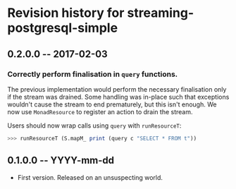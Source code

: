 # Revision history for streaming-postgresql-simple

## 0.2.0.0  -- 2017-02-03

### Correctly perform finalisation in `query` functions.

The previous implementation would perform the necessary finalisation only if the
stream was drained. Some handling was in-place such that exceptions wouldn't
cause the stream to end prematurely, but this isn't enough. We now use 
`MonadResource` to register an action to drain the stream.

Users should now wrap calls using `query` with `runResourceT`:

```haskell
>>> runResourceT (S.mapM_ print (query c "SELECT * FROM t"))
```

## 0.1.0.0  -- YYYY-mm-dd

* First version. Released on an unsuspecting world.
